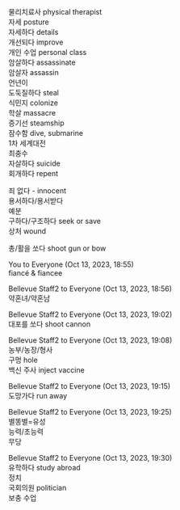 물리치료사 physical therapist  
자세 posture  
자세하다 details  
개선되다 improve  
개인 수업 personal class  
암살하다 assassinate  
암살자 assassin  
언년이  
도둑질하다 steal  
식민지 colonize  
학살 massacre  
증기선 steamship  
잠수함 dive, submarine  
1차 세계대전  
최충수  
자살하다 suicide  
회개하다 repent

죄 없다 - innocent  
용서하다/용서받다  
예분  
구하다/구조하다 seek or save  
상처 wound

총/활을 쏘다 shoot gun or bow

You to Everyone (Oct 13, 2023, 18:55)  
fiancé & fiancee

Bellevue Staff2 to Everyone (Oct 13, 2023, 18:56)  
약혼녀/약혼남

Bellevue Staff2 to Everyone (Oct 13, 2023, 19:02)  
대포를 쏘다 shoot cannon

Bellevue Staff2 to Everyone (Oct 13, 2023, 19:08)  
농부/농장/형사  
구멍 hole  
백신 주사 inject vaccine

Bellevue Staff2 to Everyone (Oct 13, 2023, 19:15)  
도망가다 run away

Bellevue Staff2 to Everyone (Oct 13, 2023, 19:25)  
별똥별=유성  
능력/초능력  
무당

Bellevue Staff2 to Everyone (Oct 13, 2023, 19:30)  
유학하다 study abroad  
정치  
국회의원 politician  
보충 수업